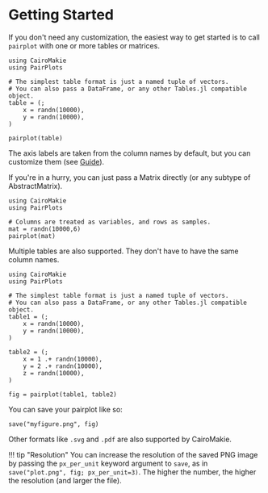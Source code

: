 # Getting Started

If you don't need any customization, the easiest way to get started is to call `pairplot` with one or more tables or matrices.


```@example 1
using CairoMakie
using PairPlots

# The simplest table format is just a named tuple of vectors.
# You can also pass a DataFrame, or any other Tables.jl compatible object.
table = (;
    x = randn(10000),
    y = randn(10000),
)

pairplot(table)
```
The axis labels are taken from the column names by default, but you can customize them (see [Guide](@ref)).



If you're in a hurry, you can just pass a Matrix directly (or any subtype of AbstractMatrix).
```@example 1
using CairoMakie
using PairPlots

# Columns are treated as variables, and rows as samples.
mat = randn(10000,6)
pairplot(mat)
```


Multiple tables are also supported. They don't have to have the same column names.
```@example 1
using CairoMakie
using PairPlots

# The simplest table format is just a named tuple of vectors.
# You can also pass a DataFrame, or any other Tables.jl compatible object.
table1 = (;
    x = randn(10000),
    y = randn(10000),
)

table2 = (;
    x = 1 .+ randn(10000),
    y = 2 .+ randn(10000),
    z = randn(10000),
)

fig = pairplot(table1, table2)
```

You can save your pairplot like so:
```@example 1
save("myfigure.png", fig)
```
Other formats like `.svg` and `.pdf` are also supported by CairoMakie.

!!! tip "Resolution"
    You can increase the resolution of the saved PNG image by passing the `px_per_unit` keyword argument to `save`, as in `save("plot.png", fig; px_per_unit=3)`. The higher the number, the higher the resolution (and larger the file).
